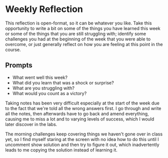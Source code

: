 # Weekly Reflection
This reflection is open-format, so it can be whatever you like. Take this opportunity to write a bit on some of the things you have learned this week or some of the things that you are still struggling with; identify some challenges you had at the beginning of the week that you were able to overcome, or just generally reflect on how you are feeling at this point in the course.

## Prompts
- What went well this week?
- What did you learn that was a shock or surprise?
- What are you struggling with?
- What would you count as a victory?

Taking notes has been very difficult especially at the start of the week due to the fact that we're told all the wrong answers first. I go through and write all the notes, then afterwards have to go back and amend everything, causing me to miss a lot and to varying levels of success, which I would later discover in the labs.

The morning challenges keep covering things we haven't gone over in class yet, so I find myself staring at the screen with no idea how to do this until I uncomment show solution and then try to figure it out, which inadvertently leads to me copying the solution instead of learning it.